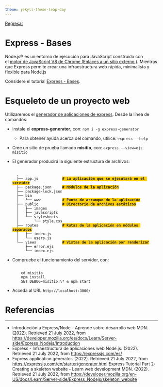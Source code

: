 ```yaml
---
theme: jekyll-theme-leap-day
---
```


[Regresar](/DAWM-2022/)

Express - Bases
===============




Node.js® es un entorno de ejecución para JavaScript construido con el [motor de JavaScript V8 de Chrome (Enlaces a un sitio externo.)](https://v8.dev/ "https://v8.dev/"). Mientras que Express permite crear una infraestructura web rápida, minimalista y flexible para Node.js

Considere el tutorial [Express - Bases](https://dawfiec.github.io/DAWM-2022/tutoriales/express_bases.html).

Esqueleto de un proyecto web
============================

Utilizaremos el [generador de aplicaciones de express](https://expressjs.com/en/starter/generator.html). Desde la línea de comandos:

* Instale el **express-generator**, con: `npm i -g express-generator`
  + Para obtener ayuda acerca del comando, utilice: `express --help`

* Cree un sitio de prueba llamado **misitio**, con: `express --view=ejs misitio`
  
  

* El generador producirá la siguiente estructura de archivos:

  <pre><code>
    .
    ├── app.js           <b style="background-color: #FFCC00;"># La aplicación que se ejecutará en el servidor</b>
    ├── package.json     <b style="background-color: #FFCC00;"># Módulos de la aplicación</b>
    ├── package-lock.json
    ├── bin
    │   └── www          <b style="background-color: #FFCC00;"># Punto de arranque de la aplicación</b>
    ├── public           <b style="background-color: #FFCC00;"># Directorio de archivos estáticos</b>
    │   ├── images
    │   ├── javascripts
    │   └── stylesheets
    │       └── style.css
    ├── routes           <b style="background-color: #FFCC00;"># Rutas de la aplicación en módulos separados</b>
    │   ├── index.js
    │   └── users.js
    └── views            <b style="background-color: #FFCC00;"># Vistas de la aplicación por renderizar</b>
        ├── error.ejs
        └── index.ejs
  </code></pre>


* Compruebe el funcionamiento del servidor, con:  
  
  <pre><code>
      cd misitio   
      npm install   
      SET DEBUG=misitio:\* & npm start
  </code></pre>
    
* Acceda al URL `http://localhost:3000/` 


  



Referencias 
===========

* * *

* Introducción a Express/Node - Aprende sobre desarrollo web MDN. (2022). Retrieved 21 July 2022, from https://developer.mozilla.org/es/docs/Learn/Server-side/Express_Nodejs/Introduction
* Express - Infraestructura de aplicaciones web Node.js. (2022). Retrieved 21 July 2022, from https://expressjs.com/es/
* Express application generator. (2022). Retrieved 21 July 2022, from https://expressjs.com/en/starter/generator.html
Express Tutorial Part 2: Creating a skeleton website - Learn web development MDN. (2022). Retrieved 21 July 2022, from https://developer.mozilla.org/en-US/docs/Learn/Server-side/Express_Nodejs/skeleton_website